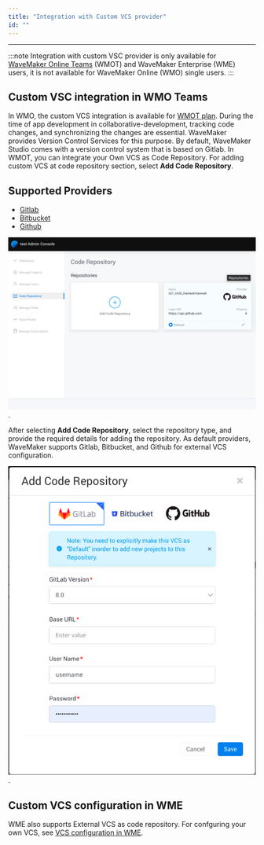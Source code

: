 ```yaml
---
title: "Integration with Custom VCS provider"
id: ""
---
```

---

:::note
Integration with custom VSC provider is only available for [WaveMaker Online Teams](/learn/teams/overview) (WMOT) and WaveMaker Enterprise (WME) users, it is not available for WaveMaker Online (WMO) single users.
:::

## Custom VSC integration in WMO Teams

In WMO, the custom VCS integration is available for [WMOT plan](/pricing/). During the time of app development in collaborative-development, tracking code changes, and synchronizing the changes are essential. WaveMaker provides Version Control Services for this purpose. By default, WaveMaker Studio comes with a version control system that is based on Gitlab. In WMOT, you can integrate your Own VCS as Code Repository. For adding custom VCS at code repository section, select **Add Code Repository**.

## Supported Providers

- [Gitlab](https://about.gitlab.com/)
- [Bitbucket](https://bitbucket.org/product)
- [Github](https://github.com/)

[![wmo vcs](/learn/assets/wmo-teams-vcs.png)](/learn/assets/wmo-teams-vcs.png).

After selecting **Add Code Repository**, select the repository type, and provide the required details for adding the repository. As default providers, WaveMaker supports Gitlab, Bitbucket, and Github for external VCS configuration.

[![wmo vcs configurations](/learn/assets/wmo-team-vcs-config.png)](/learn/assets/wmo-team-vcs-config.png).

## Custom VCS configuration in WME

WME also supports External VCS as code repository. For confguring your own VCS, see [VCS configuration in WME](/learn/on-premise/configure/config-vcs).
